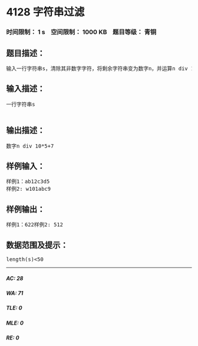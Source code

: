 # 4128 字符串过滤   
### 时间限制： 1 s&nbsp;&nbsp;&nbsp;&nbsp;空间限制： 1000 KB&nbsp;&nbsp;&nbsp;&nbsp;题目等级： 青铜  
## 题目描述：  

<pre>
输入一行字符串s，清除其非数字字符，将剩余字符串变为数字n，并运算n div 10*5+7
</pre>
  
  
## 输入描述：  

<pre>
一行字符串s  

</pre>
  
  
## 输出描述：  

<pre>
数字n div 10*5+7
</pre>
  
  
## 样例输入：  

<pre>
样例1：ab12c3d5  
样例2: w101abc9
</pre>
  
  
## 样例输出：  

<pre>
样例1：622样例2: 512
</pre>
  
  
## 数据范围及提示：  

<pre>
length(s)<50
</pre>
  
  
***  

##### AC: 28  
##### WA: 71  
##### TLE: 0  
##### MLE: 0  
##### RE: 0  
